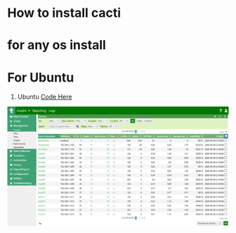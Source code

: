 # How to install cacti 

# for any os install

# For Ubuntu

1. Ubuntu
[Code Here ](https://github.com/tontheonelove/cacti-installation/blob/main/ubuntu22)

<img src= cacti_promo_main.png />

